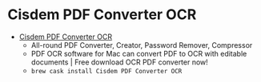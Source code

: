# Cisdem PDF Converter OCR
- [Cisdem PDF Converter OCR](https://www.cisdem.com/pdf-converter-ocr-mac.html)
  -  All-round PDF Converter, Creator, Password Remover, Compressor
  - PDF OCR software for Mac can convert PDF to OCR with editable documents | Free download OCR PDF converter now!
  - `brew cask install Cisdem PDF Converter OCR`
